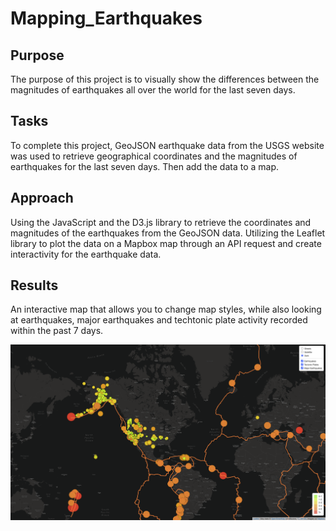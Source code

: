 # Mapping_Earthquakes

## Purpose
The purpose of this project is to visually show the differences between the magnitudes of earthquakes all over the world for the last seven days.

## Tasks
To complete this project, GeoJSON earthquake data from the USGS website was used to retrieve geographical coordinates and the magnitudes of earthquakes for the last seven days. Then add the data to a map.

## Approach
Using the JavaScript and the D3.js library to retrieve the coordinates and magnitudes of the earthquakes from the GeoJSON data. Utilizing the Leaflet library to plot the data on a Mapbox map through an API request and create interactivity for the earthquake data.

## Results
An interactive map that allows you to change map styles, while also looking at earthquakes, major earthquakes and techtonic plate activity recorded within the past 7 days. 

![map](map.png)
